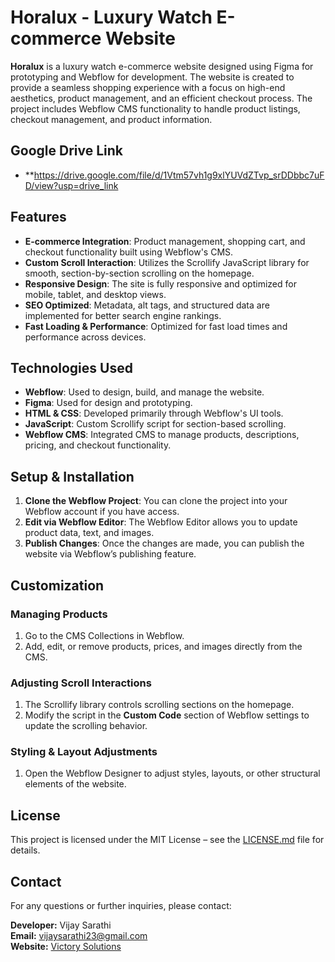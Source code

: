 # Horalux - Luxury Watch E-commerce Website

**Horalux** is a luxury watch e-commerce website designed using Figma for prototyping and Webflow for development. The website is created to provide a seamless shopping experience with a focus on high-end aesthetics, product management, and an efficient checkout process. The project includes Webflow CMS functionality to handle product listings, checkout management, and product information.

## Google Drive Link

- **https://drive.google.com/file/d/1Vtm57vh1g9xlYUVdZTvp_srDDbbc7uFD/view?usp=drive_link

## Features

- **E-commerce Integration**: Product management, shopping cart, and checkout functionality built using Webflow's CMS.
- **Custom Scroll Interaction**: Utilizes the Scrollify JavaScript library for smooth, section-by-section scrolling on the homepage.
- **Responsive Design**: The site is fully responsive and optimized for mobile, tablet, and desktop views.
- **SEO Optimized**: Metadata, alt tags, and structured data are implemented for better search engine rankings.
- **Fast Loading & Performance**: Optimized for fast load times and performance across devices.

## Technologies Used

- **Webflow**: Used to design, build, and manage the website.
- **Figma**: Used for design and prototyping.
- **HTML & CSS**: Developed primarily through Webflow's UI tools.
- **JavaScript**: Custom Scrollify script for section-based scrolling.
- **Webflow CMS**: Integrated CMS to manage products, descriptions, pricing, and checkout functionality.

## Setup & Installation

1. **Clone the Webflow Project**: You can clone the project into your Webflow account if you have access.
2. **Edit via Webflow Editor**: The Webflow Editor allows you to update product data, text, and images.
3. **Publish Changes**: Once the changes are made, you can publish the website via Webflow’s publishing feature.

## Customization

### Managing Products
1. Go to the CMS Collections in Webflow.
2. Add, edit, or remove products, prices, and images directly from the CMS.

### Adjusting Scroll Interactions
1. The Scrollify library controls scrolling sections on the homepage.
2. Modify the script in the **Custom Code** section of Webflow settings to update the scrolling behavior.

### Styling & Layout Adjustments
1. Open the Webflow Designer to adjust styles, layouts, or other structural elements of the website.

## License
This project is licensed under the MIT License – see the [LICENSE.md](LICENSE.md) file for details.

## Contact

For any questions or further inquiries, please contact:

**Developer:** Vijay Sarathi  
**Email:** vijaysarathi23@gmail.com  
**Website:** [Victory Solutions](https://www.victorysolutions.co)


